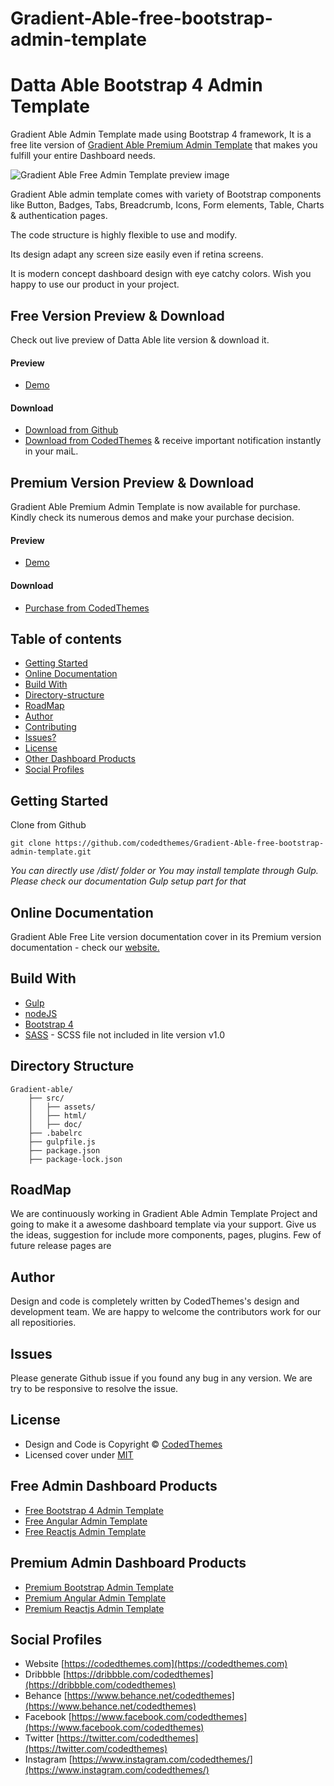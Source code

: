 # Gradient-Able-free-bootstrap-admin-template


# Datta Able Bootstrap 4 Admin Template 

Gradient Able Admin Template made using Bootstrap 4 framework, It is a free lite version of [Gradient Able Premium Admin Template](https://codedthemes.com/item/gradient-able-admin-template/) that makes you fulfill your entire Dashboard needs.

![Gradient Able Free Admin Template preview image](https://github.com/codedthemes/Gradient-Able-free-bootstrap-admin-template/blob/master/dist/assets/images/git/git-preview.png)

Gradient Able admin template comes with variety of Bootstrap components like Button, Badges, Tabs, Breadcrumb, Icons, Form elements, Table, Charts & authentication pages.

The code structure is highly flexible to use and modify. 

Its design adapt any screen size easily even if retina screens.

It is modern concept dashboard design with eye catchy colors. Wish you happy to use our product in your project.

## Free Version Preview & Download

Check out live preview of Datta Able lite version & download it.

#### Preview

 - [Demo](http://lite.codedthemes.com/gradient-able/bootstrap/index.html)

#### Download

 - [Download from Github](https://github.com/codedthemes/Gradient-Able-free-bootstrap-admin-template.git)
 - [Download from CodedThemes]( https://codedthemes.com/item/gradient-able-bootstrap-lite/) & receive important notification instantly in your maiL.
 
 ## Premium Version Preview & Download

Gradient Able Premium Admin Template is now available for purchase. Kindly check its numerous demos and make your purchase decision.
#### Preview

 - [Demo](https://html.codedthemes.com/gradient-able/bootstrap/default/index.html)

#### Download

 - [Purchase from CodedThemes](https://codedthemes.com/item/gradient-able-admin-template/)

## Table of contents

 * [Getting Started](#getting-started)
 * [Online Documentation](#online-documentation)
 * [Build With](#build-with)
 * [Directory-structure](#directory-structure)
 * [RoadMap](#roadmap)
 * [Author](#author)
 * [Contributing](#contributing)
 * [Issues?](#issues)
 * [License](#license)
 * [Other Dashboard Products](#other-dashboard-products)
 * [Social Profiles](#social-profiles)
 
## Getting Started

Clone from Github 
```
git clone https://github.com/codedthemes/Gradient-Able-free-bootstrap-admin-template.git
```
*You can directly use /dist/ folder or You may install template through Gulp. Please check our documentation Gulp setup part for that*


## Online Documentation

Gradient Able Free Lite version documentation cover in its Premium version documentation - check our [website.](http://html.codedthemes.com/gradient-able/bootstrap/doc/)

## Build With

 - [Gulp](https://gulpjs.com/)
 - [nodeJS](https://nodejs.org/en/)
 - [Bootstrap 4](https://getbootstrap.com/)
 - [SASS](https://sass-lang.com/) - SCSS file not included in lite version v1.0
 
## Directory Structure

```
Gradient-able/
    ├── src/
    │   ├── assets/
    │   ├── html/
    │   ├── doc/
    ├── .babelrc
    ├── gulpfile.js
    ├── package.json
    ├── package-lock.json
```

## RoadMap

We are continuously working in Gradient Able Admin Template Project and going to make it a awesome dashboard template via your support. Give us the ideas, suggestion for include more components, pages, plugins. Few of future release pages are

## Author

Design and code is completely written by CodedThemes's design and development team. We are happy to welcome the contributors work for our all repositiories.

## Issues

Please generate Github issue if you found any bug in any version. We are try to be responsive to resolve the issue.

## License

 - Design and Code is Copyright &copy; [CodedThemes](https://www.codedthemes.com)
 - Licensed cover under [MIT](https://github.com/codedthemes/Gradient-Able-free-bootstrap-admin-template/blob/master/LICENSE)

## Free Admin Dashboard Products

 - [Free Bootstrap 4 Admin Template](https://codedthemes.com/item/category/freebies/)
 - [Free Angular Admin Template](https://codedthemes.com/item/category/freebies/)
 - [Free Reactjs Admin Template](https://codedthemes.com/item/category/freebies/)

 
## Premium Admin Dashboard Products

 - [Premium Bootstrap Admin Template](https://codedthemes.com/item/category/templates/admin-templates/)
 - [Premium Angular Admin Template](https://codedthemes.com/item/category/templates/angular-dashboards/)
 - [Premium Reactjs Admin Template](https://codedthemes.com/item/category/templates/react-admin-templates/)

 
## Social Profiles
 - Website [https://codedthemes.com](https://codedthemes.com)
 - Dribbble [https://dribbble.com/codedthemes](https://dribbble.com/codedthemes)
 - Behance [https://www.behance.net/codedthemes](https://www.behance.net/codedthemes)
 - Facebook [https://www.facebook.com/codedthemes](https://www.facebook.com/codedthemes)
 - Twitter [https://twitter.com/codedthemes](https://twitter.com/codedthemes)
 - Instagram [https://www.instagram.com/codedthemes/](https://www.instagram.com/codedthemes/)